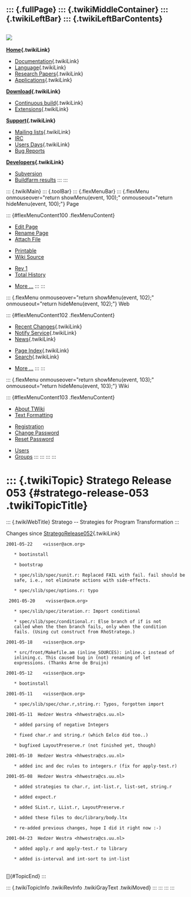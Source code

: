 ::: {.fullPage}
::: {.twikiMiddleContainer}
::: {.twikiLeftBar}
::: {.twikiLeftBarContents}
  ----------------------------------------------------------------------------------
  [![](../pub/Stratego/StrategoLogo/StrategoLogoTextlessWhite-100px.png)](WebHome)
  ----------------------------------------------------------------------------------

**[Home](WebHome){.twikiLink}**

-   [Documentation](StrategoDocumentation){.twikiLink}
-   [Language](StrategoLanguage){.twikiLink}
-   [Research Papers](StrategoPublications){.twikiLink}
-   [Applications](StrategoApplication){.twikiLink}

**[Download](StrategoDownload){.twikiLink}**

-   [Continuous build](ContinuousBuild){.twikiLink}
-   [Extensions](AdditionalPackageDownload){.twikiLink}

**[Support](StrategoSupport){.twikiLink}**

-   [Mailing lists](MailingList){.twikiLink}
-   [IRC](irc://irc.freenode.net/#stratego)
-   [Users Days](StrategoUsersDay){.twikiLink}
-   [Bug Reports](http://yellowgrass.org/project/StrategoXT)

**[Developers](StrategoDev){.twikiLink}**

-   [Subversion](https://svn.strategoxt.org/repos/StrategoXT/strategoxt/trunk)
-   [Buildfarm
    results](http://hydra.nixos.org/jobset/strategoxt/strategoxt-release/all)
:::
:::

::: {.twikiMain}
::: {.toolBar}
::: {.flexMenuBar}
::: {.flexMenu onmouseover="return showMenu(event, 100);" onmouseout="return hideMenu(event, 100);"}
Page

::: {#flexMenuContent100 .flexMenuContent}
-   [Edit
    Page](http://www.program-transformation.org/edit/Stratego/StrategoRelease053?t=1536825681)
-   [Rename
    Page](http://www.program-transformation.org/rename/Stratego/StrategoRelease053)
-   [Attach
    File](http://www.program-transformation.org/attach/Stratego/StrategoRelease053)

<!-- -->

-   [Printable](http://www.program-transformation.org/view/Stratego/StrategoRelease053?skin=print.pattern)
-   [Wiki
    Source](http://www.program-transformation.org/view/Stratego/StrategoRelease053?skin=text&raw=on&contenttype=text/plain)

<!-- -->

-   [Rev
    1](http://www.program-transformation.org/view/Stratego/StrategoRelease053?rev=1.1)
-   [Total
    History](http://www.program-transformation.org/rdiff/Stratego/StrategoRelease053)

<!-- -->

-   [More
    \...](http://www.program-transformation.org/oops/Stratego/StrategoRelease053?template=oopsmore&param1=1.1&param2=1.1)
:::
:::

::: {.flexMenu onmouseover="return showMenu(event, 102);" onmouseout="return hideMenu(event, 102);"}
Web

::: {#flexMenuContent102 .flexMenuContent}
-   [Recent Changes](WebChanges){.twikiLink}
-   [Notify Service](WebNotify){.twikiLink}
-   [News](WebNews){.twikiLink}

<!-- -->

-   [Page Index](WebIndex){.twikiLink}
-   [Search](WebSearch){.twikiLink}

<!-- -->

-   [More
    \...](http://www.program-transformation.org/oops/Stratego/StrategoRelease053?template=oopsmore&param1=1.1&param2=1.1)
:::
:::

::: {.flexMenu onmouseover="return showMenu(event, 103);" onmouseout="return hideMenu(event, 103);"}
Wiki

::: {#flexMenuContent103 .flexMenuContent}
-   [About
    TWiki](http://www.program-transformation.org/view/TWiki/WebHome)
-   [Text
    Formatting](http://www.program-transformation.org/view/TWiki/TextFormattingRules)

<!-- -->

-   [Registration](http://www.program-transformation.org/view/TWiki/TWikiRegistration)
-   [Change
    Password](http://www.program-transformation.org/view/TWiki/ChangePassword)
-   [Reset
    Password](http://www.program-transformation.org/view/TWiki/ResetPassword)

<!-- -->

-   [Users](http://www.program-transformation.org/view/Main/TWikiUsers)
-   [Groups](http://www.program-transformation.org/view/Main/TWikiGroups)
:::
:::
:::
:::

::: {.twikiTopic}
Stratego Release 053 {#stratego-release-053 .twikiTopicTitle}
====================

::: {.twikiWebTitle}
Stratego \-- Strategies for Program Transformation
:::

Changes since [StrategoRelease052](StrategoRelease052){.twikiLink}

    2001-05-22    <visser@acm.org>

       * bootinstall
       
       * bootstrap

       * spec/slib/spec/sunit.r: Replaced FAIL with fail. fail should be
       safe, i.e., not eliminate actions with side-effects.

       * spec/slib/spec/options.r: typo

     2001-05-20    <visser@acm.org>

       * spec/slib/spec/iteration.r: Import conditional

       * spec/slib/spec/conditional.r: Else branch of if is not
       called when the then branch fails, only when the condition
       fails. (Using cut construct from RhoStratego.)

    2001-05-18    <visser@acm.org>

       * src/front/Makefile.am (inline_SOURCES): inline.c instead of
       inlining.c. This caused bug in (not) renaming of let
       expressions. (Thanks Arne de Bruijn)

    2001-05-12    <visser@acm.org>

       * bootinstall

    2001-05-11    <visser@acm.org>

       * spec/slib/spec/char.r,string.r: Typos, forgotten import 

    2001-05-11  Hedzer Westra <hhwestra@cs.uu.nl>

       * added parsing of negative Integers

       * fixed char.r and string.r (which Eelco did too..)

       * bugfixed LayoutPreserve.r (not finished yet, though)

    2001-05-10  Hedzer Westra <hhwestra@cs.uu.nl>

       * added inc and dec rules to integers.r (fix for apply-test.r)

    2001-05-08  Hedzer Westra <hhwestra@cs.uu.nl>

       * added strategies to char.r, int-list.r, list-set, string.r

       * added expect.r

       * added SList.r, LList.r, LayoutPreserve.r

       * added these files to doc/library/body.ltx

       * re-added previous changes, hope I did it right now :-)

    2001-04-23  Hedzer Westra <hhwestra@cs.uu.nl>

       * added apply.r and apply-test.r to library

       * added is-interval and int-sort to int-list

\
[]{#TopicEnd}
:::

::: {.twikiTopicInfo .twikiRevInfo .twikiGrayText .twikiMoved}
:::
:::
:::
:::
